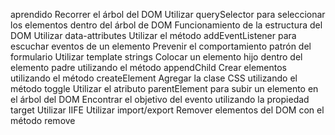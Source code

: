 aprendido
Recorrer el árbol del DOM
Utilizar querySelector para seleccionar los elementos dentro del árbol de DOM
Funcionamiento de la estructura del DOM
Utilizar data-attributes
Utilizar el método addEventListener para escuchar eventos de un elemento
Prevenir el comportamiento patrón del formulario
Utilizar template strings
Colocar un elemento hijo dentro del elemento padre utilizando el método appendChild
Crear elementos utilizando el método createElement
Agregar la clase CSS utilizando el método toggle
Utilizar el atributo parentElement para subir un elemento en el árbol del DOM
Encontrar el objetivo del evento utilizando la propiedad target
Utilizar IIFE
Utilizar import/export
Remover elementos del DOM con el método remove